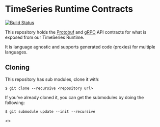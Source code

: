 # TimeSeries Runtime Contracts

[![Build Status](https://dev.azure.com/dolittle/Dolittle%20open-source%20repositories/_apis/build/status/dolittle-timeseries.Contracts.Runtime?branchName=master)](https://dev.azure.com/dolittle/Dolittle%20open-source%20repositories/_build/latest?definitionId=33&branchName=master)

This repository holds the [Protobuf](https://developers.google.com/protocol-buffers/)
and [gRPC](https://grpc.io) API contracts for what is exposed from our TimeSeries Runtime.

It is language agnostic and supports generated code (proxies) for multiple languages.

## Cloning

This repository has sub modules, clone it with:

```text
$ git clone --recursive <repository url>
```

If you've already cloned it, you can get the submodules by doing the following:

```text
$ git submodule update --init --recursive
```
<>